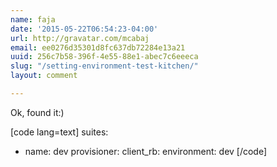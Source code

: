 ```yaml
---
name: faja
date: '2015-05-22T06:54:23-04:00'
url: http://gravatar.com/mcabaj
email: ee0276d35301d8fc637db72284e13a21
uuid: 256c7b58-396f-4e55-88e1-abec7c6eeeca
slug: "/setting-environment-test-kitchen/"
layout: comment

---
```


Ok, found it:)

[code lang=text]
suites:
  -  name: dev
     provisioner:
       client_rb:
         environment: dev
[/code]
